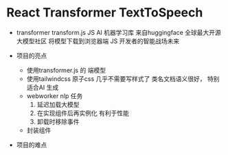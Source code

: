 # React Transformer TextToSpeech

- transformer
    transform.js JS AI 机器学习库
    来自huggingface 全球最大开源大模型社区
    将模型下载到浏览器端 JS 开发者的智能战场未来

- 项目的亮点
    - 使用transformer.js 的 端模型
    - 使用tailwindcss   原子css 几乎不需要写样式了
        类名文档语义很好， 特别适合AI 生成
    - webworker nlp 任务
        1. 延迟加载大模型
        2. 在实现组件后再实例化 有利于性能 
        3. 卸载时移除事件
    - 封装组件
- 项目的难点